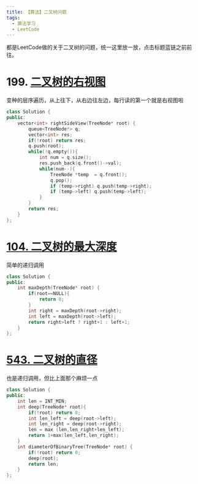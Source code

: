 ```yaml
---
title: 【算法】二叉树问题
tags:
  - 算法学习
  - LeetCode
---
```



都是LeetCode做的关于二叉树的问题，统一这里放一放，点击标题蓝链之前前往。



# 199. [二叉树的右视图](https://leetcode-cn.com/problems/binary-tree-right-side-view/)
变种的层序遍历，从上往下，从右边往左边，每行读的第一个就是右视图啦

``` cpp
class Solution {
public:
    vector<int> rightSideView(TreeNode* root) {
        queue<TreeNode*> q;
        vector<int> res;
        if(!root) return res;
        q.push(root);
        while(!q.empty()){
            int num = q.size();
            res.push_back(q.front()->val);
            while(num--){
                TreeNode *temp  = q.front();
                q.pop();
                if (temp->right) q.push(temp->right);
			    if (temp->left) q.push(temp->left);
            }
        }
        return res;
    }
};
```

# [104. 二叉树的最大深度](https://leetcode-cn.com/problems/maximum-depth-of-binary-tree/)


简单的递归调用
``` cpp
class Solution {
public:
    int maxDepth(TreeNode* root) {
        if(root==NULL){
            return 0;
        }
        int right = maxDepth(root->right);
        int left = maxDepth(root->left);
        return right>left ? right+1 : left+1;
    }
};
```


# [543. 二叉树的直径](https://leetcode-cn.com/problems/diameter-of-binary-tree/)

也是递归调用，但比上面那个麻烦一点
``` cpp
class Solution {
public:
    int len = INT_MIN;
    int deep(TreeNode* root){
        if(!root) return 0;
        int len_left = deep(root->left);
        int len_right = deep(root->right);
        len = max (len,len_right+len_left);
        return 1+max(len_left,len_right);
    }
    int diameterOfBinaryTree(TreeNode* root) {
        if(!root) return 0;
        deep(root);
        return len;
    }
};
```

